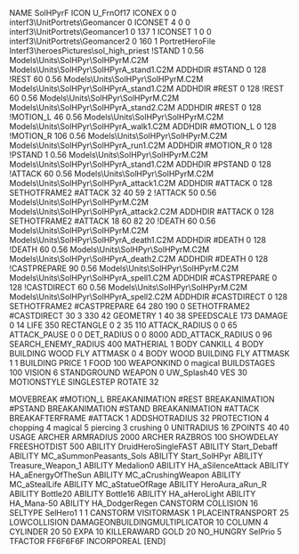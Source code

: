 NAME SolHPyrF
ICON U_FrnOf17
ICONEX 0 0 interf3\UnitPortrets\Geomancer 0
ICONSET 4 0 0 interf3\UnitPortrets\Geomancer1 0 137 1
ICONSET 1 0 0 interf3\UnitPortrets\Geomancer2 0 160 1
PortretHeroFile Interf3\heroesPictures\sol_high_priest
!STAND          1 0.56 Models\Units\SolHPyr\SolHPyrM.C2M Models\Units\SolHPyr\SolHPyrA_stand1.C2M
ADDHDIR #STAND 0 128
!REST          60 0.56 Models\Units\SolHPyr\SolHPyrM.C2M Models\Units\SolHPyr\SolHPyrA_stand1.C2M
ADDHDIR #REST 0 128
!REST          60 0.56 Models\Units\SolHPyr\SolHPyrM.C2M Models\Units\SolHPyr\SolHPyrA_stand2.C2M
ADDHDIR #REST 0 128
!MOTION_L      46 0.56 Models\Units\SolHPyr\SolHPyrM.C2M Models\Units\SolHPyr\SolHPyrA_walk1.C2M
ADDHDIR #MOTION_L 0 128                        	
!MOTION_R      106 0.56 Models\Units\SolHPyr\SolHPyrM.C2M Models\Units\SolHPyr\SolHPyrA_run1.C2M
ADDHDIR #MOTION_R 0 128
!PSTAND        1  0.56 Models\Units\SolHPyr\SolHPyrM.C2M Models\Units\SolHPyr\SolHPyrA_stand1.C2M
ADDHDIR #PSTAND 0 128 
!ATTACK        60 0.56 Models\Units\SolHPyr\SolHPyrM.C2M Models\Units\SolHPyr\SolHPyrA_attack1.C2M
ADDHDIR #ATTACK 0 128
SETHOTFRAME2 #ATTACK 32 40 59 2
!ATTACK        50 0.56 Models\Units\SolHPyr\SolHPyrM.C2M Models\Units\SolHPyr\SolHPyrA_attack2.C2M
ADDHDIR #ATTACK 0 128
SETHOTFRAME2 #ATTACK 18 60 82 20
!DEATH         60 0.56 Models\Units\SolHPyr\SolHPyrM.C2M Models\Units\SolHPyr\SolHPyrA_death1.C2M
ADDHDIR #DEATH 0 128
!DEATH         60 0.56 Models\Units\SolHPyr\SolHPyrM.C2M Models\Units\SolHPyr\SolHPyrA_death2.C2M
ADDHDIR #DEATH 0 128
!CASTPREPARE   90 0.56 Models\Units\SolHPyr\SolHPyrM.C2M Models\Units\SolHPyr\SolHPyrA_spell1.C2M
ADDHDIR #CASTPREPARE 0 128
!CASTDIRECT    60 0.56 Models\Units\SolHPyr\SolHPyrM.C2M Models\Units\SolHPyr\SolHPyrA_spell2.C2M
ADDHDIR #CASTDIRECT 0 128
SETHOTFRAME2 #CASTPREPARE 64 280 190 0
SETHOTFRAME2 #CASTDIRECT 30 3 330 42
GEOMETRY 1 40 38
SPEEDSCALE 173
DAMAGE   0 14
LIFE     350
RECTANGLE 0 2 35 110
ATTACK_RADIUS 0 0 65
ATTACK_PAUSE 0 0
DET_RADIUS 0 0 8000
ADD_ATTACK_RADIUS 0 96
SEARCH_ENEMY_RADIUS 400
MATHERIAL 1 BODY
CANKILL 4 BODY BUILDING WOOD FLY
ATTMASK 0 4 BODY WOOD BUILDING FLY
ATTMASK 1 1 BUILDING
PRICE 1 FOOD 100
WEAPONKIND 0 magical
BUILDSTAGES 100
VISION 6
STANDGROUND
WEAPON 0 UW_Splash40
VES 30
MOTIONSTYLE SINGLESTEP
ROTATE 32

MOVEBREAK #MOTION_L
BREAKANIMATION #REST
BREAKANIMATION #PSTAND
BREAKANIMATION #STAND
BREAKANIMATION #ATTACK
BREAKAFTERFRAME #ATTACK 1
ADDSHOTRADIUS 32
PROTECTION 4 chopping 4 magical 5 piercing 3 crushing 0
UNITRADIUS 16
ZPOINTS 40 40
USAGE ARCHER
ARMRADIUS 		2000
ARCHER
RAZBROS 100
SHOWDELAY
FREESHOTDIST 500
ABILITY DruidHeroSingleFAST
ABILITY Start_Debaff
ABILITY MC_aSummonPeasants_Sols
ABILITY Start_SolHPyr
ABILITY Treasure_Weapon_1
ABILITY Medalion0
ABILITY HA_aSilenceAttack
ABILITY HA_aEnergyOfTheSun
ABILITY MC_aCrushingWeapon
ABILITY MC_aStealLife
ABILITY MC_aStatueOfRage
ABILITY HeroAura_aRun_R
ABILITY Bottle20
ABILITY Bottle16
ABILITY HA_aHeroLight
ABILITY HA_Mana-50
ABILITY HA_DodgerRegen
CANSTORM
COLLISION 16
SELTYPE SelHero1 1 1
CANSTORM
VISITORMASK 1
PLACEINTRANSPORT 25
LOWCOLLISION
DAMAGEONBUILDINGMULTIPLICATOR 10
COLUMN 4
CYLINDER 20 50
EXPA 10
KILLERAWARD             GOLD 20
NO_HUNGRY
SelPrio 5
TFACTOR FF6F6F6F
INCORPOREAL
[END]
